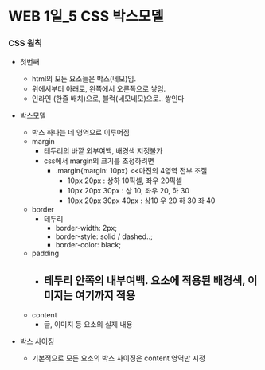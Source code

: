 # WEB 1일_5 CSS 박스모델

### CSS 원칙

- 첫번째
  - html의 모든 요소들은 박스(네모)임.
  - 위에서부터 아래로, 왼쪽에서 오른쪽으로 쌓임.
  - 인라인 (한줄 배치)으로, 블럭(네모네모)으로.. 쌓인다



- 박스모델
  - 박스 하나는 네 영역으로 이루어짐
  - margin
    - 테두리의 바깥 외부여백, 배경색 지정불가
    - css에서 margin의 크기를 조정하려면
      - .margin{margin: 10px} <<마진의 4영역 전부 조절
        - 10px 20px : 상하 10픽셀, 좌우 20픽셀
        - 10px 20px 30px : 상 10, 좌우 20, 하 30
        - 10px 20px 30px 40px : 상10 우 20 하 30 좌 40
  - border
    - 테두리
      - border-width: 2px;
      - border-style: solid / dashed..;
      - border-color: black;
  - padding
    - 테두리 안쪽의 내부여백. 요소에 적용된 배경색, 이미지는 여기까지 적용
      - 
  - content
    - 글, 이미지 등 요소의 실제 내용



- 박스 사이징
  - 기본적으로 모든 요소의 박스 사이징은 content 영역만 지정